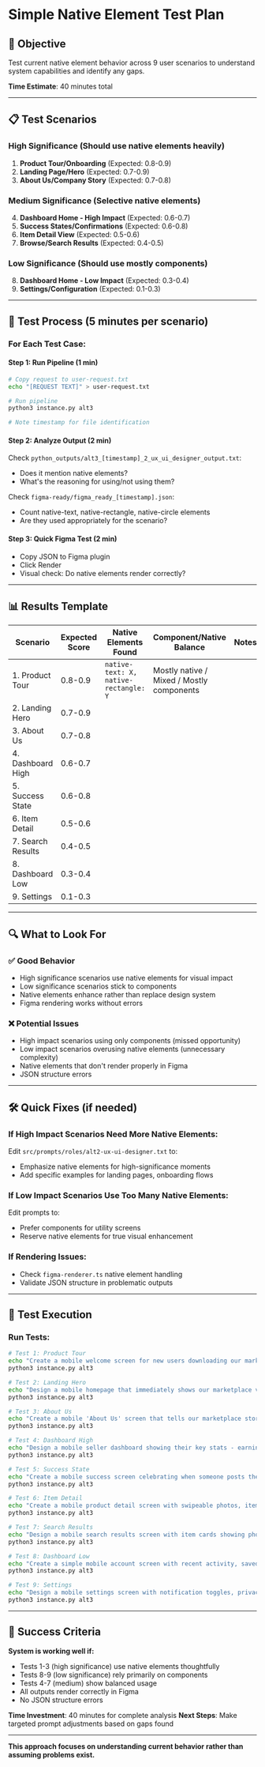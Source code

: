 # Simple Native Element Test Plan

## 🎯 Objective
Test current native element behavior across 9 user scenarios to understand system capabilities and identify any gaps.

**Time Estimate**: 40 minutes total

---

## 📋 Test Scenarios

### High Significance (Should use native elements heavily)
1. **Product Tour/Onboarding** (Expected: 0.8-0.9)
2. **Landing Page/Hero** (Expected: 0.7-0.9) 
3. **About Us/Company Story** (Expected: 0.7-0.8)

### Medium Significance (Selective native elements)
4. **Dashboard Home - High Impact** (Expected: 0.6-0.7)
5. **Success States/Confirmations** (Expected: 0.6-0.8)
6. **Item Detail View** (Expected: 0.5-0.6)
7. **Browse/Search Results** (Expected: 0.4-0.5)

### Low Significance (Should use mostly components)
8. **Dashboard Home - Low Impact** (Expected: 0.3-0.4)
9. **Settings/Configuration** (Expected: 0.1-0.3)

---

## 🚀 Test Process (5 minutes per scenario)

### For Each Test Case:

#### Step 1: Run Pipeline (1 min)
```bash
# Copy request to user-request.txt
echo "[REQUEST TEXT]" > user-request.txt

# Run pipeline
python3 instance.py alt3

# Note timestamp for file identification
```

#### Step 2: Analyze Output (2 min)
Check `python_outputs/alt3_[timestamp]_2_ux_ui_designer_output.txt`:
- Does it mention native elements?
- What's the reasoning for using/not using them?

Check `figma-ready/figma_ready_[timestamp].json`:
- Count native-text, native-rectangle, native-circle elements
- Are they used appropriately for the scenario?

#### Step 3: Quick Figma Test (2 min)
- Copy JSON to Figma plugin
- Click Render
- Visual check: Do native elements render correctly?

---

## 📊 Results Template

| Scenario | Expected Score | Native Elements Found | Component/Native Balance | Notes |
|----------|---------------|----------------------|-------------------------|-------|
| 1. Product Tour | 0.8-0.9 | `native-text: X, native-rectangle: Y` | Mostly native / Mixed / Mostly components | |
| 2. Landing Hero | 0.7-0.9 | | | |
| 3. About Us | 0.7-0.8 | | | |
| 4. Dashboard High | 0.6-0.7 | | | |
| 5. Success State | 0.6-0.8 | | | |
| 6. Item Detail | 0.5-0.6 | | | |
| 7. Search Results | 0.4-0.5 | | | |
| 8. Dashboard Low | 0.3-0.4 | | | |
| 9. Settings | 0.1-0.3 | | | |

---

## 🔍 What to Look For

### ✅ Good Behavior
- High significance scenarios use native elements for visual impact
- Low significance scenarios stick to components  
- Native elements enhance rather than replace design system
- Figma rendering works without errors

### ❌ Potential Issues
- High impact scenarios using only components (missed opportunity)
- Low impact scenarios overusing native elements (unnecessary complexity)
- Native elements that don't render properly in Figma
- JSON structure errors

---

## 🛠️ Quick Fixes (if needed)

### If High Impact Scenarios Need More Native Elements:
Edit `src/prompts/roles/alt2-ux-ui-designer.txt` to:
- Emphasize native elements for high-significance moments
- Add specific examples for landing pages, onboarding flows

### If Low Impact Scenarios Use Too Many Native Elements:
Edit prompts to:
- Prefer components for utility screens
- Reserve native elements for true visual enhancement

### If Rendering Issues:
- Check `figma-renderer.ts` native element handling
- Validate JSON structure in problematic outputs

---

## 📝 Test Execution

### Run Tests:
```bash
# Test 1: Product Tour
echo "Create a mobile welcome screen for new users downloading our marketplace app. Show them the key benefits with clear visuals and a prominent 'Get Started' button. Should feel exciting on mobile." > user-request.txt
python3 instance.py alt3

# Test 2: Landing Hero  
echo "Design a mobile homepage that immediately shows our marketplace value. Include a search bar at the top, featured categories, and clear buttons for 'Buy' and 'Sell'. Should work great on phone screens." > user-request.txt
python3 instance.py alt3

# Test 3: About Us
echo "Create a mobile 'About Us' screen that tells our marketplace story with engaging visuals. Should scroll well on mobile and build trust with new app users." > user-request.txt
python3 instance.py alt3

# Test 4: Dashboard High
echo "Design a mobile seller dashboard showing their key stats - earnings, active listings, messages. Should feel like a mini business dashboard on their phone." > user-request.txt
python3 instance.py alt3

# Test 5: Success State
echo "Create a mobile success screen celebrating when someone posts their first item. Big visual confirmation with next step suggestions, optimized for mobile interaction." > user-request.txt
python3 instance.py alt3

# Test 6: Item Detail
echo "Create a mobile product detail screen with swipeable photos, item info, and prominent 'Contact Seller' button. Should work well with mobile gestures." > user-request.txt
python3 instance.py alt3

# Test 7: Search Results
echo "Design a mobile search results screen with item cards showing photos and prices. Include easy-to-tap filters and smooth scrolling." > user-request.txt
python3 instance.py alt3

# Test 8: Dashboard Low
echo "Create a simple mobile account screen with recent activity, saved items, and quick action buttons. Clean and thumb-friendly for daily use." > user-request.txt
python3 instance.py alt3

# Test 9: Settings
echo "Design a mobile settings screen with notification toggles, privacy options, and account preferences. Should be easy to navigate with one hand." > user-request.txt
python3 instance.py alt3
```

---

## 🎯 Success Criteria

**System is working well if:**
- Tests 1-3 (high significance) use native elements thoughtfully
- Tests 8-9 (low significance) rely primarily on components
- Tests 4-7 (medium) show balanced usage
- All outputs render correctly in Figma
- No JSON structure errors

**Time Investment**: 40 minutes for complete analysis
**Next Steps**: Make targeted prompt adjustments based on gaps found

---

**This approach focuses on understanding current behavior rather than assuming problems exist.**
